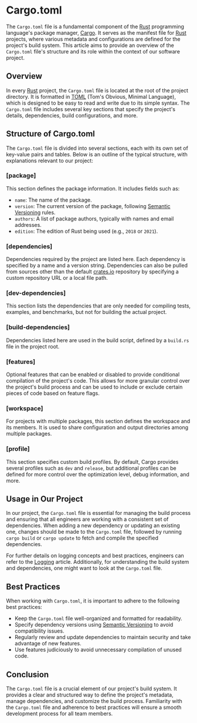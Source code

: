 # Cargo.toml

The `Cargo.toml` file is a fundamental component of the [Rust](Rust.md) programming language's package manager, [Cargo](Cargo.md). It serves as the manifest file for [Rust](Rust.md) projects, where various metadata and configurations are defined for the project's build system. This article aims to provide an overview of the `Cargo.toml` file's structure and its role within the context of our software project.

## Overview

In every [Rust](Rust.md) project, the `Cargo.toml` file is located at the root of the project directory. It is formatted in [TOML](TOML.md) (Tom's Obvious, Minimal Language), which is designed to be easy to read and write due to its simple syntax. The `Cargo.toml` file includes several key sections that specify the project's details, dependencies, build configurations, and more.

## Structure of Cargo.toml

The `Cargo.toml` file is divided into several sections, each with its own set of key-value pairs and tables. Below is an outline of the typical structure, with explanations relevant to our project:

### [package]

This section defines the package information. It includes fields such as:

- `name`: The name of the package.
- `version`: The current version of the package, following [Semantic Versioning](Semantic%20Versioning.md) rules.
- `authors`: A list of package authors, typically with names and email addresses.
- `edition`: The edition of Rust being used (e.g., `2018` or `2021`).

### [dependencies]

Dependencies required by the project are listed here. Each dependency is specified by a name and a version string. Dependencies can also be pulled from sources other than the default [crates.io](crates.io.md) repository by specifying a custom repository URL or a local file path.

### [dev-dependencies]

This section lists the dependencies that are only needed for compiling tests, examples, and benchmarks, but not for building the actual project.

### [build-dependencies]

Dependencies listed here are used in the build script, defined by a `build.rs` file in the project root.

### [features]

Optional features that can be enabled or disabled to provide conditional compilation of the project's code. This allows for more granular control over the project's build process and can be used to include or exclude certain pieces of code based on feature flags.

### [workspace]

For projects with multiple packages, this section defines the workspace and its members. It is used to share configuration and output directories among multiple packages.

### [profile]

This section specifies custom build profiles. By default, Cargo provides several profiles such as `dev` and `release`, but additional profiles can be defined for more control over the optimization level, debug information, and more.

## Usage in Our Project

In our project, the `Cargo.toml` file is essential for managing the build process and ensuring that all engineers are working with a consistent set of dependencies. When adding a new dependency or updating an existing one, changes should be made to the `Cargo.toml` file, followed by running `cargo build` or `cargo update` to fetch and compile the specified dependencies.

For further details on logging concepts and best practices, engineers can refer to the [Logging](Logging.md) article. Additionally, for understanding the build system and dependencies, one might want to look at the `Cargo.toml` file.

## Best Practices

When working with `Cargo.toml`, it is important to adhere to the following best practices:

- Keep the `Cargo.toml` file well-organized and formatted for readability.
- Specify dependency versions using [Semantic Versioning](Semantic%20Versioning.md) to avoid compatibility issues.
- Regularly review and update dependencies to maintain security and take advantage of new features.
- Use features judiciously to avoid unnecessary compilation of unused code.

## Conclusion

The `Cargo.toml` file is a crucial element of our project's build system. It provides a clear and structured way to define the project's metadata, manage dependencies, and customize the build process. Familiarity with the `Cargo.toml` file and adherence to best practices will ensure a smooth development process for all team members.